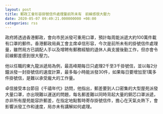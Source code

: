 ```yaml
---
layout: post
title: 郵政工會形容掛號信件處理量前所未有　前線感很大壓力
date: 2020-05-07 09:49:21.000000000 +08:00
categories: rss
---
```


政府將透過香港郵政，會向市民派發可重用口罩，預計每周能派遞大約100萬件載有口罩的郵件。香港郵政局員工會主席卓信形容，今次是前所未有的掛號信件處理量，雖然局方已調配人手以及增聘有郵務經驗的退休人員支援後勤工作，但亦會令前線郵差感到很大壓力。

他以任職的東九龍派遞局為例，最高峰期每日只處理2千至3千掛號信，並以每2分鐘派發一封掛號信的速度計算，最多每小時能派發30件，如果每日要增加至1萬多件掛號信，是難以承受龐大的工作量。

卓信接受本台節目《千禧年代》訪問，他指出，郵差要到人口密集的大型屋苑派發大量口罩，亦出現難以運送的問題，每名郵差難以同時背起大量的銅芯口罩派遞，亦非所有屋苑能容許郵差，在指定地點暫時寄存掛號信件，擔心在天氣炎熱下，會影響派發工作和速度，局亦未有講解如何處理。
